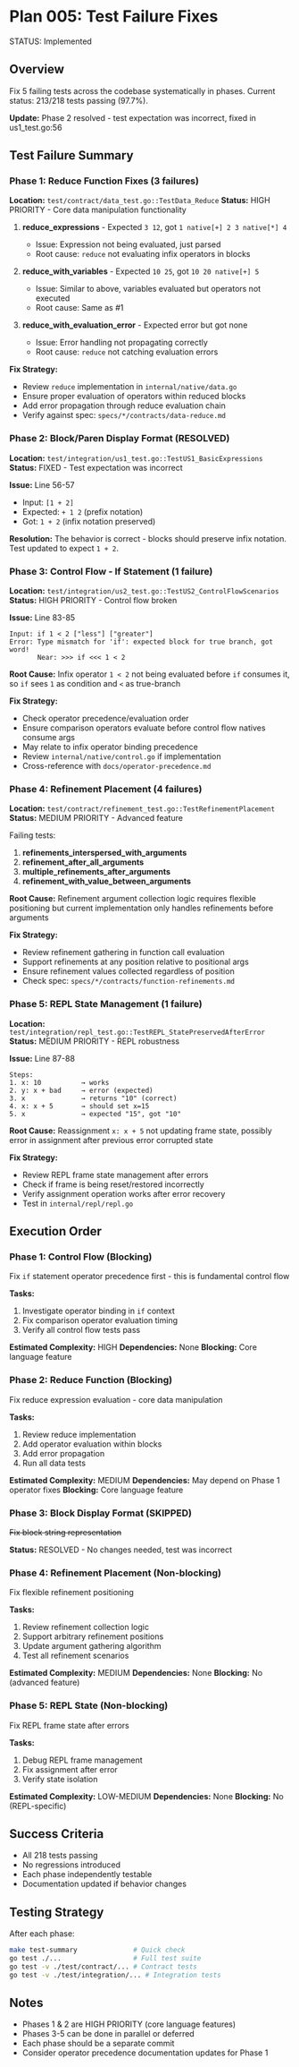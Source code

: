 # Plan 005: Test Failure Fixes

STATUS: Implemented

## Overview
Fix 5 failing tests across the codebase systematically in phases. Current status: 213/218 tests passing (97.7%).

**Update:** Phase 2 resolved - test expectation was incorrect, fixed in us1_test.go:56

## Test Failure Summary

### Phase 1: Reduce Function Fixes (3 failures)
**Location:** `test/contract/data_test.go::TestData_Reduce`
**Status:** HIGH PRIORITY - Core data manipulation functionality

1. **reduce_expressions** - Expected `3 12`, got `1 native[+] 2 3 native[*] 4`
   - Issue: Expression not being evaluated, just parsed
   - Root cause: `reduce` not evaluating infix operators in blocks
   
2. **reduce_with_variables** - Expected `10 25`, got `10 20 native[+] 5`
   - Issue: Similar to above, variables evaluated but operators not executed
   - Root cause: Same as #1

3. **reduce_with_evaluation_error** - Expected error but got none
   - Issue: Error handling not propagating correctly
   - Root cause: `reduce` not catching evaluation errors

**Fix Strategy:**
- Review `reduce` implementation in `internal/native/data.go`
- Ensure proper evaluation of operators within reduced blocks
- Add error propagation through reduce evaluation chain
- Verify against spec: `specs/*/contracts/data-reduce.md`

### Phase 2: Block/Paren Display Format (RESOLVED)
**Location:** `test/integration/us1_test.go::TestUS1_BasicExpressions`
**Status:** FIXED - Test expectation was incorrect

**Issue:** Line 56-57
- Input: `[1 + 2]`
- Expected: `+ 1 2` (prefix notation)
- Got: `1 + 2` (infix notation preserved)

**Resolution:** The behavior is correct - blocks should preserve infix notation. Test updated to expect `1 + 2`.

### Phase 3: Control Flow - If Statement (1 failure)
**Location:** `test/integration/us2_test.go::TestUS2_ControlFlowScenarios`
**Status:** HIGH PRIORITY - Control flow broken

**Issue:** Line 83-85
```
Input: if 1 < 2 ["less"] ["greater"]
Error: Type mismatch for 'if': expected block for true branch, got word!
       Near: >>> if <<< 1 < 2
```

**Root Cause:** Infix operator `1 < 2` not being evaluated before `if` consumes it, so `if` sees `1` as condition and `<` as true-branch

**Fix Strategy:**
- Check operator precedence/evaluation order
- Ensure comparison operators evaluate before control flow natives consume args
- May relate to infix operator binding precedence
- Review `internal/native/control.go` if implementation
- Cross-reference with `docs/operator-precedence.md`

### Phase 4: Refinement Placement (4 failures)
**Location:** `test/contract/refinement_test.go::TestRefinementPlacement`
**Status:** MEDIUM PRIORITY - Advanced feature

Failing tests:
1. **refinements_interspersed_with_arguments**
2. **refinement_after_all_arguments**
3. **multiple_refinements_after_arguments**
4. **refinement_with_value_between_arguments**

**Root Cause:** Refinement argument collection logic requires flexible positioning but current implementation only handles refinements before arguments

**Fix Strategy:**
- Review refinement gathering in function call evaluation
- Support refinements at any position relative to positional args
- Ensure refinement values collected regardless of position
- Check spec: `specs/*/contracts/function-refinements.md`

### Phase 5: REPL State Management (1 failure)
**Location:** `test/integration/repl_test.go::TestREPL_StatePreservedAfterError`
**Status:** MEDIUM PRIORITY - REPL robustness

**Issue:** Line 87-88
```
Steps:
1. x: 10          → works
2. y: x + bad     → error (expected)
3. x              → returns "10" (correct)
4. x: x + 5       → should set x=15
5. x              → expected "15", got "10"
```

**Root Cause:** Reassignment `x: x + 5` not updating frame state, possibly error in assignment after previous error corrupted state

**Fix Strategy:**
- Review REPL frame state management after errors
- Check if frame is being reset/restored incorrectly
- Verify assignment operation works after error recovery
- Test in `internal/repl/repl.go`

## Execution Order

### Phase 1: Control Flow (Blocking)
Fix `if` statement operator precedence first - this is fundamental control flow

**Tasks:**
1. Investigate operator binding in `if` context
2. Fix comparison operator evaluation timing
3. Verify all control flow tests pass

**Estimated Complexity:** HIGH
**Dependencies:** None
**Blocking:** Core language feature

### Phase 2: Reduce Function (Blocking)
Fix reduce expression evaluation - core data manipulation

**Tasks:**
1. Review reduce implementation
2. Add operator evaluation within blocks
3. Add error propagation
4. Run all data tests

**Estimated Complexity:** MEDIUM
**Dependencies:** May depend on Phase 1 operator fixes
**Blocking:** Core language feature

### Phase 3: Block Display Format (SKIPPED)
~~Fix block string representation~~

**Status:** RESOLVED - No changes needed, test was incorrect

### Phase 4: Refinement Placement (Non-blocking)
Fix flexible refinement positioning

**Tasks:**
1. Review refinement collection logic
2. Support arbitrary refinement positions
3. Update argument gathering algorithm
4. Test all refinement scenarios

**Estimated Complexity:** MEDIUM
**Dependencies:** None
**Blocking:** No (advanced feature)

### Phase 5: REPL State (Non-blocking)
Fix REPL frame state after errors

**Tasks:**
1. Debug REPL frame management
2. Fix assignment after error
3. Verify state isolation

**Estimated Complexity:** LOW-MEDIUM
**Dependencies:** None
**Blocking:** No (REPL-specific)

## Success Criteria

- All 218 tests passing
- No regressions introduced
- Each phase independently testable
- Documentation updated if behavior changes

## Testing Strategy

After each phase:
```bash
make test-summary              # Quick check
go test ./...                  # Full test suite
go test -v ./test/contract/... # Contract tests
go test -v ./test/integration/... # Integration tests
```

## Notes

- Phases 1 & 2 are HIGH PRIORITY (core language features)
- Phases 3-5 can be done in parallel or deferred
- Each phase should be a separate commit
- Consider operator precedence documentation updates for Phase 1
